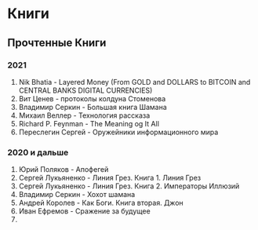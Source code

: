 # Книги


## Прочтенные Книги

### 2021
1. Nik Bhatia - Layered Money (From GOLD and DOLLARS to BITCOIN and CENTRAL BANKS DIGITAL CURRENCIES)
2. Вит Ценев - протоколы колдуна Стоменова
3. Владимир Серкин -  Большая книга Шамана
4. Михаил Веллер - Технология рассказа
5. Richard P. Feynman - The Meaning og It All
6. Переслегин Сергей - Оружейники информационного мира

### 2020 и дальше
1. Юрий Поляков - Апофегей
2. Сергей Лукьяненко - Линия Грез. Книга 1. Линия Грез
3. Сергей Лукьяненко - Линия Грез. Книга 2. Императоры Иллюзий
4. Владимир Серкин - Хохот шамана
5. Андрей Королев - Как Боги. Книга вторая. Джон
6. Иван Ефремов - Сражение за будущее
7. 
